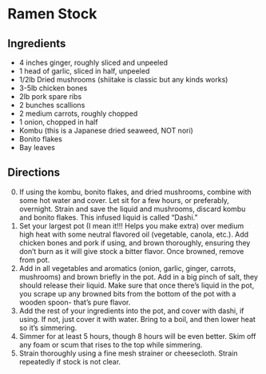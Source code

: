 # Ramen Stock

## Ingredients

- 4 inches ginger, roughly sliced and unpeeled
- 1 head of garlic, sliced in half, unpeeled
- 1/2lb Dried mushrooms (shiitake is classic but any kinds works) 
- 3-5lb chicken bones
- 2lb pork spare ribs
- 2 bunches scallions
- 2 medium carrots, roughly chopped 
- 1 onion, chopped in half
- Kombu (this is a Japanese dried seaweed, NOT nori)
- Bonito flakes
- Bay leaves 

## Directions

0.	If using the kombu, bonito flakes, and dried mushrooms, combine with some hot water and cover. Let sit for a few hours, or preferably, overnight. Strain and save the liquid and mushrooms, discard kombu and bonito flakes. This infused liquid is called “Dashi.”
1.	Set your largest pot (I mean it!!! Helps you make extra) over medium high heat with some neutral flavored oil (vegetable, canola, etc.). Add chicken bones and pork if using, and brown thoroughly, ensuring they don’t burn as it will give stock a bitter flavor. Once browned, remove from pot. 
2.	Add in all vegetables and aromatics (onion, garlic, ginger, carrots, mushrooms) and brown briefly in the pot. Add in a big pinch of salt, they should release their liquid. Make sure that once there’s liquid in the pot, you scrape up any browned bits from the bottom of the pot with a wooden spoon- that’s pure flavor. 
3.	Add the rest of your ingredients into the pot, and cover with dashi, if using. If not, just cover it with water. Bring to a boil, and then lower heat so it’s simmering. 
4.	Simmer for at least 5 hours, though 8 hours will be even better. Skim off any foam or scum that rises to the top while simmering.
5.	Strain thoroughly using a fine mesh strainer or cheesecloth. Strain repeatedly if stock is not clear. 

